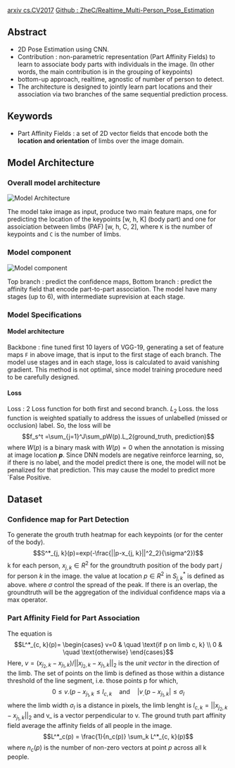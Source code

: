 [arxiv cs.CV2017](https://arxiv.org/abs/1611.08050)
[Github : ZheC/Realtime_Multi-Person_Pose_Estimation](https://github.com/ZheC/Realtime_Multi-Person_Pose_Estimation)


## Abstract
- 2D Pose Estimation using CNN.
- Contribution : non-parametric representation (Part Affinity Fields) to learn to associate body parts with individuals in the image. (In other words, the main contribution is in the grouping of keypoints)
- bottom-up approach, realtime, agnostic of number of person to detect.
- The architecture is designed to jointly learn part locations and their association via two branches of the same sequential prediction process.


## Keywords
- Part Affinity Fields : a set of 2D vector fields that encode both the **location and orientation** of limbs over the image domain.


## Model Architecture
### Overall model architecture
![Model Architecture](./embeds/PAF_pose_estimation_model.png)

The model take image as input, produce two main feature maps, one for predicting the location of the keypoints [w, h, K] (body part) and one for assoiciation between limbs (PAF) [w, h, C, 2], where `K` is the number of keypoints and `C` is the number of limbs.

### Model component
![Model component](./embeds/PAF_model_component.png)

Top branch : predict the confidence maps, Bottom branch : predict the affinity field that encode part-to-part association.
The model have many stages (up to 6), with intermediate suprevision at each stage.

### Model Specifications
#### Model architecture
Backbone : fine tuned first 10 layers of VGG-19, generating a set of feature maps  `F` in above image, that is input to the first stage of each branch.
The model use stages and in each stage, loss is calculated to avaid vanishing gradient. This method is not optimal, since model training procedure need to be carefully designed. 
#### Loss
Loss : 2 Loss function for both first and second branch. $L_2$ Loss. the loss function is weighted spatially to address the issues of unlabelled (missed or occlusion) label. So, the loss will be
$$f_s^t =\sum_{j=1}^J\sum_pW(p).L_2(ground_truth, prediction)$$ where $W(p)$ is a binary mask with $W(p)=0$  when the annotation is missing at image location ***p***. Since DNN models are negative reinforce learning, so, if there is no label, and the model predict there is one, the model will not be penalized for that prediction. This may cause the model to predict more `False Positive.


## Dataset
### Confidence map for Part Detection
To generate the grouth truth heatmap for each keypoints (or for the center of the body).
$$S^*_{j, k}(p)=exp(-\frac{||p-x_{j, k}||^2_2}{\sigma^2})$$
k for each person, $x_{j, k} \in R^2$  for the groundtruth position of the body part $j$ for person $k$ in the image. the value at location $p\in R^2$ in $S^*_{j,k}$ is defined as above.
where $\sigma$ control the spread of the peak.
If there is an overlap, the groundtruth will be the aggregation of the individual confidence maps via a max operator.

### Part Affinity Field for Part Association
The equation is
$$L^*_{c, k}(p)= \begin{cases} v=0 & \quad \text{if p on limb c, k} \\ 0 & \quad \text{otherwise} \end{cases}$$
Here, $v = (x_{j_2, k} - x_{j_1, k}) / ||x_{j_2, k}-x_{j_1, k}||_2$  is the *unit vector* in the direction of the limb. The set of points on the limb is defined as those within a distance threshold of the line segment, i.e. those points p for which,
$$0\le v . (p - x_{j_1, k} \le l_{c, k} \quad \text{and} \quad | v_ . (p - x_{j_1, k} | \le \sigma_l$$ where the limb width $\sigma_l$ is a distance in pixels, the limb lenght is $l_{c, k} = ||x_{j_2, k} - x_{j_1, k}||_2$ and v_ is a vector perpendicular to v.
The ground truth part affinity field average the affinity fields of all people in the image.
$$L^*_c(p) = \frac{1}{n_c(p)} \sum_k L^*_{c, k}(p)$$
where $n_c(p)$ is the number of non-zero vectors at point $p$ across all k people.